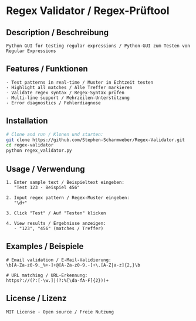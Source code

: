 # Regex Validator / Regex-Prüftool

## Description / Beschreibung  
`Python GUI for testing regular expressions / Python-GUI zum Testen von Regular Expressions`

## Features / Funktionen  
```text
- Test patterns in real-time / Muster in Echtzeit testen
- Highlight all matches / Alle Treffer markieren
- Validate regex syntax / Regex-Syntax prüfen
- Multi-line support / Mehrzeilen-Unterstützung
- Error diagnostics / Fehlerdiagnose
```

## Installation  
```bash
# Clone and run / Klonen und starten:
git clone https://github.com/Stephen-Scharmweber/Regex-Validator.git
cd regex-validator
python regex_validator.py
```

## Usage / Verwendung  
```text
1. Enter sample text / Beispieltext eingeben:
   "Test 123 - Beispiel 456"

2. Input regex pattern / Regex-Muster eingeben:
   "\d+"

3. Click "Test" / Auf "Testen" klicken

4. View results / Ergebnisse anzeigen:
   - "123", "456" (matches / Treffer)
```

## Examples / Beispiele  
```regex
# Email validation / E-Mail-Validierung:
\b[A-Za-z0-9._%+-]+@[A-Za-z0-9.-]+\.[A-Z|a-z]{2,}\b

# URL matching / URL-Erkennung:
https?://(?:[-\w.]|(?:%[\da-fA-F]{2}))+
```

## License / Lizenz  
`MIT License - Open source / Freie Nutzung`
